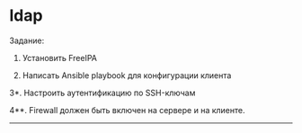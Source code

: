 # ldap
Задание:
1. Установить FreeIPA

2. Написать Ansible playbook для конфигурации клиента

3*. Настроить аутентификацию по SSH-ключам

4**. Firewall должен быть включен на сервере и на клиенте.

____

